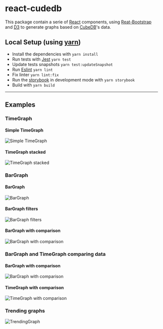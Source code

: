 # react-cudedb

This package contain a serie of [React][react] components, using [Reat-Bootstrap][react-bootstrap] and [D3][d3] to generate graphs based on [CubeDB][cubedb]'s data.


## Local Setup (using [yarn][yarn])

- Install the dependencies with `yarn install`
- Run tests with [Jest][jest] `yarn test`
- Update tests snapshots `yarn test:updateSnapshot`
- Run [Eslint][eslint] `yarn lint`
- Fix linter `yarn lint:fix`
- Run the [storybook][storybook] in development mode with `yarn storybook`
- Build with `yarn build`

----

## Examples

### TimeGraph

#### Simple TimeGraph
![Simple TimeGraph][screenshot_timegraph]
#### TimeGraph stacked
![TimeGraph stacked][screenshot_timegraph_stacks]

### BarGraph

#### BarGraph
![BarGraph][screenshot_bargraph]
#### BarGraph filters
![BarGraph filters][screenshot_bargraph_filter]
#### BarGraph with comparison
![BarGraph with comparison][screenshot_bargraph_comparison]


### BarGraph and TimeGraph comparing data

#### BarGraph with comparison
![BarGraph with comparison][screenshot_bargraph_comparison]
#### TimeGraph with comparison
![TimeGraph with comparison][screenshot_timegraph_comparison]

### Trending graphs

![TrendingGraph][screenshot_trendinggraph]




[react]: http://facebook.github.io/react/
[react-bootstrap]: https://react-bootstrap.github.io/
[d3]: https://github.com/d3/d3
[yarn]: https://yarnpkg.com/
[cubedb]: https://github.com/sztanko/cubedb
[jest]: https://facebook.github.io/jest/
[eslint]: http://eslint.org/
[storybook]: https://github.com/storybooks/storybook


[screenshot_trendinggraph]: https://raw.githubusercontent.com/jrfferreira/react-cubedb/master/screenshots/TrendingGraph.png

[screenshot_bargraph]: https://raw.githubusercontent.com/jrfferreira/react-cubedb/master/screenshots/BarGraph.png
[screenshot_bargraph_filter]: https://raw.githubusercontent.com/jrfferreira/react-cubedb/master/screenshots/BarGraph_filter.png
[screenshot_bargraph_comparison]: https://raw.githubusercontent.com/jrfferreira/react-cubedb/master/screenshots/BarGraph_comparison.png

[screenshot_timegraph]: https://raw.githubusercontent.com/jrfferreira/react-cubedb/master/screenshots/TimeGraph.png
[screenshot_timegraph_stacks]: https://raw.githubusercontent.com/jrfferreira/react-cubedb/master/screenshots/TimeGraph_stacks.png
[screenshot_timegraph_comparison]: https://raw.githubusercontent.com/jrfferreira/react-cubedb/master/screenshots/TimeGraph_comparison.png
